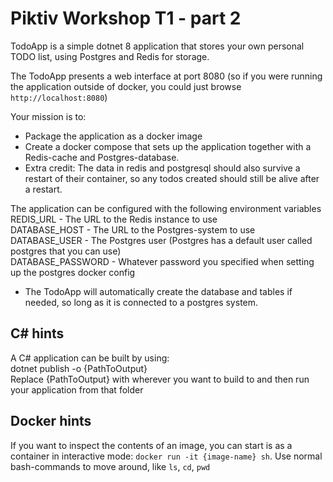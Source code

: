 # Piktiv Workshop T1 - part 2

TodoApp is a simple dotnet 8 application that stores your own personal TODO list, using Postgres and Redis for storage.

The TodoApp presents a web interface at port 8080 (so if you were running the application outside of docker, you could just browse `http://localhost:8080`)

Your mission is to:
- Package the application as a docker image
- Create a docker compose that sets up the application together with a Redis-cache and Postgres-database.
- Extra credit: The data in redis and postgresql should also survive a restart of their container, so any todos created should still be alive after a restart.

The application can be configured with the following environment variables \
REDIS_URL - The URL to the Redis instance to use \
DATABASE_HOST - The URL to the Postgres-system to use \
DATABASE_USER - The Postgres user (Postgres has a default user called postgres that you can use) \
DATABASE_PASSWORD - Whatever password you specified when setting up the postgres docker config 

- The TodoApp will automatically create the database and tables if needed, so long as it is connected to a postgres system.

## C# hints
A C# application can be built by using: \
dotnet publish -o {PathToOutput} \
Replace {PathToOutput} with wherever you want to build to and then run your application from that folder

## Docker hints
If you want to inspect the contents of an image, you can start is as a container in interactive mode: `docker run -it {image-name} sh`. Use normal bash-commands to move around, like `ls`, `cd`, `pwd` 
